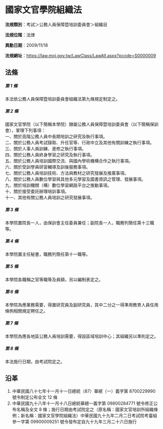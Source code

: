 # 國家文官學院組織法




**法規類別**：考試＞公務人員保障暨培訓委員會＞組織目       

**法規位階**：法律

**異動日期**：2009/11/18  

**法規網址**：https://law.moj.gov.tw/LawClass/LawAll.aspx?pcode=S0000009



## 法條
##### 第 1 條
本法依公務人員保障暨培訓委員會組織法第九條規定制定之。

##### 第 2 條
國家文官學院（以下簡稱本學院）隸屬公務人員保障暨培訓委員會（以下簡稱保訓會），掌理下列事項：  
一、關於高階公務人員中長期培訓之研究及執行事項。  
二、關於公務人員考試錄取、升任官等、行政中立及其他有關訓練之執行事項。  
三、關於人事人員訓練、進修之執行事項。  
四、關於公務人員終身學習之研究及執行事項。  
五、關於公務人員培訓國際交流、與國內學術機構合作之執行事項。  
六、關於受訓學員研習輔導及訓後服務事項。  
七、關於公務人員培訓技術、方法與教材之研究發展及推廣事項。  
八、關於公務人員數位學習與其他多元學習及圖書資訊之管理、發展事項。  
九、關於培訓機關（構）數位學習網路平台之推動事項。  
十、關於接受委託辦理培訓事項。  
十一、其他有關公務人員培訓之研究發展事項。

##### 第 3 條
本學院置院長一人，由保訓會主任委員兼任；副院長一人，職務列簡任第十三職等。

##### 第 4 條
本學院置主任秘書，職務列簡任第十一職等。

##### 第 5 條
本學院各職稱之官等職等及員額，另以編制表定之。

##### 第 6 條
本學院為應業務需要，得置研究員及副研究員，其中二分之一得準用教育人員任用條例相關規定聘任之。

##### 第 7 條
本學院為應各地區公務人員培訓需要，得設區域培訓中心；其組織另以準則定之。

##### 第 8 條
本法施行日期，由考試院定之。

## 沿革
1. 中華民國八十七年十一月十一日總統（87）華總（一）義字第 8700229990 號令制定公布全文 12 條
1. 中華民國九十八年十一月十八日總統華總一義字第 09800284771  號令修正公布名稱及全文 8  條；施行日期由考試院定之（原名稱：國家文官培訓所組織條例；新名稱：國家文官學院組織法）中華民國九十九年二月二日考試院考臺組參一字第 09900009251  號令發布定自九十九年三月二十六日施行
